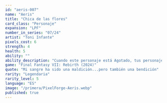 ```yaml
---
id: "aeris-007"
name: "Aeris"
title: "Chica de las flores"
card_class: "Personaje"
expansion: "LPF"
number_in_series: "07/24"
artist: "Toni Infante"
pixels_cost: 6
strength: 4
health: 5
ability: ""
ability_description: "Cuando este personaje está Agotado, tus personajes con Provocador ganan Fuerza +3."
game: "Final Fantasy VII: Rebirth (2024)"
quote: "Mi sangre ha sido una maldición...pero también una bendición"
rarity: "Legendaria"
rarity_level: 5
language: "ES"
image: "/primera/PixelForge-Aeris.webp"
published: true
---
```


